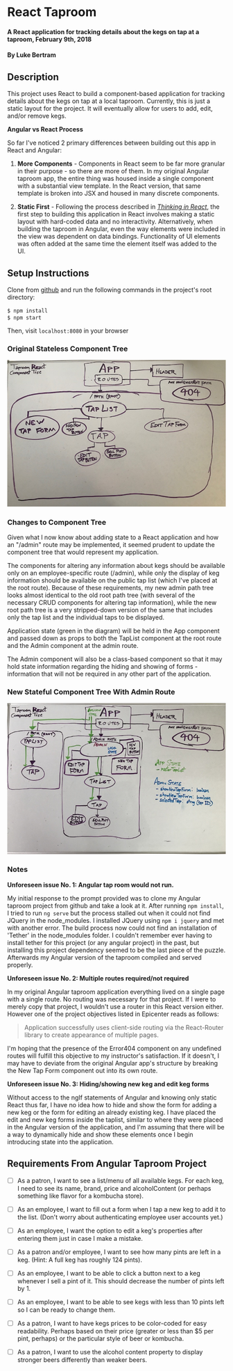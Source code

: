 # React Taproom

#### A React application for tracking details about the kegs on tap at a taproom, February 9th, 2018

#### By **Luke Bertram**

## Description

This project uses React to build a component-based application for tracking details about the kegs on tap at a local taproom. Currently, this is just a static layout for the project. It will eventually allow for users to add, edit, and/or remove kegs.

**Angular vs React Process**

So far I've noticed 2 primary differences between building out this app in React and Angular:
1. **More Components** - Components in React seem to be far more granular in their purpose - so there are more of them. In my original Angular taproom app, the entire thing was housed inside a single component with a substantial view template. In the React version, that same template is broken into JSX and housed in many discrete components.

2. **Static First** - Following the process described in *[Thinking in React](https://reactjs.org/docs/thinking-in-react.html)*, the first step to building this application in React involves making a static layout with hard-coded data and no interactivity. Alternatively, when building the taproom in Angular, even the way elements were included in the view was dependent on data bindings. Functionality of UI elements was often added at the same time the element itself was added to the UI.

## Setup Instructions

Clone from [github](https://github.com/lukebertram/react-taproom) and run the following commands in the project's root directory:
```
$ npm install
$ npm start
```

Then, visit `localhost:8080` in your browser

### Original Stateless Component Tree
![Component Tree](component-tree.jpg)

### Changes to Component Tree
Given what I now know about adding state to a React application and how an "/admin" route may be implemented, it seemed prudent to update the component tree that would represent my application.

The components for altering any information about kegs should be available only on an employee-specific route (/admin), while only the display of keg information should be available on the public tap list (which I've placed at the root route). Because of these requirements, my new admin path tree looks almost identical to the old root path tree (with several of the necessary CRUD components for altering tap information), while the new root path tree is a very stripped-down version of the same that includes only the tap list and the individual taps to be displayed.

Application state (green in the diagram) will be held in the App component and passed down as props to both the TapList component at the root route and the Admin component at the admin route.

The Admin component will also be a class-based component so that it may hold state information regarding the hiding and showing of forms - information that will not be required in any other part of the application.

### New Stateful Component Tree With Admin Route
![Stateful Component Tree](new-tree.jpg)

### Notes
**Unforeseen issue No. 1: Angular tap room would not run.**

My initial response to the prompt provided was to clone my Angular taproom project from github and take a look at it. After running `npm install`, I tried to run `ng serve` but the process stalled out when it could not find JQuery in the node_modules. I installed JQuery using `npm i jquery` and met with another error. The build process now could not find an installation of 'Tether' in the node_modules folder. I couldn't remember ever having to install tether for this project (or any angular project) in the past, but installing this project dependency seemed to be the last piece of the puzzle. Afterwards my Angular version of the taproom compiled and served properly.

**Unforeseen issue No. 2: Multiple routes required/not required**

In my original Angular taproom application everything lived on a single page with a single route. No routing was necessary for that project. If I were to merely copy that project, I wouldn't use a router in this React version either. However one of the project objectives listed in Epicenter reads as follows:

>Application successfully uses client-side routing via the React-Router library to create appearance of multiple pages.

I'm hoping that the presence of the Error404 component on any undefined routes will fulfill this objective to my instructor's satisfaction. If it doesn't, I may have to deviate from the original Angular app's structure by breaking the New Tap Form component out into its own route.

**Unforeseen issue No. 3: Hiding/showing new keg and edit keg forms**

Without access to the ngIf statements of Angular and knowing only static React thus far, I have no idea how to hide and show the form for adding a new keg or the form for editing an already existing keg. I have placed the edit and new keg forms inside the taplist, similar to where they were placed in the Angular version of the application, and I'm assuming that there will be a way to dynamically hide and show these elements once I begin introducing state into the application.

## Requirements From Angular Taproom Project

- [ ] As a patron, I want to see a list/menu of all available kegs. For each keg, I need to see its name, brand, price and alcoholContent (or perhaps something like flavor for a kombucha store).

- [ ] As an employee, I want to fill out a form when I tap a new keg to add it to the list. (Don't worry about authenticating employee user accounts yet.)

- [ ] As an employee, I want the option to edit a keg's properties after entering them just in case I make a mistake.

- [ ] As a patron and/or employee, I want to see how many pints are left in a keg. (Hint: A full keg has roughly 124 pints).

- [ ] As an employee, I want to be able to click a button next to a keg whenever I sell a pint of it. This should decrease the number of pints left by 1.

- [ ] As an employee, I want to be able to see kegs with less than 10 pints left so I can be ready to change them.

- [ ] As a patron, I want to have kegs prices to be color-coded for easy readability. Perhaps based on their price (greater or less than $5 per pint, perhaps) or the particular style of beer or kombucha.

- [ ] As a patron, I want to use the alcohol content property to display stronger beers differently than weaker beers.

